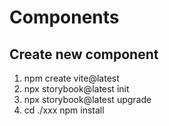 # Components

## Create new component

1. npm create vite@latest
2. npx storybook@latest init
3. npx storybook@latest upgrade
4. cd ./xxx npm install
